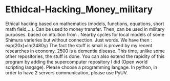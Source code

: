 # Ethidcal-Hacking_Money_military
Ethical hacking based on mathematics (models, functions, equations, short math field,...). Can be used to money transfer. Then, can be used in military purposes.
based on intuition from . Nearby cycles for local models of some Shimura varieries
but without connection. Just words.
We have then : exp(20x)=ln(2480y)
The fact the stuff is small is proved by my recent researches in economy. 2500 is a dementia disease.
This time, unlike some other repositories, the stuff is done. You can also extend the rapidity of this program by adding the supercomputer repository I did (Open world scripting langage). Please choose a programming langage. In python, in order to have 2 servers communication, please use PyUV.
